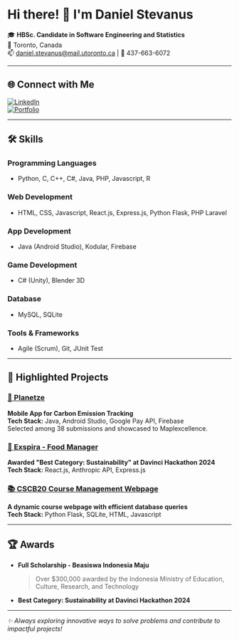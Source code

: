 # Hi there! 👋 I'm Daniel Stevanus

🎓 **HBSc. Candidate in Software Engineering and Statistics**  
📍 Toronto, Canada  
📫 [daniel.stevanus@mail.utoronto.ca](mailto:daniel.stevanus@mail.utoronto.ca) | 📱 437-663-6072  

---

## 🌐 Connect with Me

[![LinkedIn](https://img.shields.io/badge/LinkedIn-Connect-blue?style=for-the-badge&logo=linkedin)](https://linkedin.com/in/danielstevanus)  
[![Portfolio](https://img.shields.io/badge/Portfolio-Visit-green?style=for-the-badge&logo=google-chrome)](https://danielstevanus88.github.io/portfolio/)

---

## 🛠️ Skills

### **Programming Languages**
- Python, C, C++, C#, Java, PHP, Javascript, R

### **Web Development**
- HTML, CSS, Javascript, React.js, Express.js, Python Flask, PHP Laravel

### **App Development**
- Java (Android Studio), Kodular, Firebase

### **Game Development**
- C# (Unity), Blender 3D

### **Database**
- MySQL, SQLite

### **Tools & Frameworks**
- Agile (Scrum), Git, JUnit Test

---

## 🌟 Highlighted Projects
### [🌱 Planetze](https://github.com/danielstevanus88/Planetze)
**Mobile App for Carbon Emission Tracking**  
**Tech Stack:** Java, Android Studio, Google Pay API, Firebase  
Selected among 38 submissions and showcased to Maplexcellence.  

### [🥘 Exspira - Food Manager](https://github.com/danielstevanus88/exspira)
**Awarded "Best Category: Sustainability" at Davinci Hackathon 2024**  
**Tech Stack:** React.js, Anthropic API, Express.js  

### [📚 CSCB20 Course Management Webpage](https://github.com/danielstevanus88/CSCB20)
**A dynamic course webpage with efficient database queries**  
**Tech Stack:** Python Flask, SQLite, HTML, Javascript  

---

## 🏆 Awards
- **Full Scholarship - Beasiswa Indonesia Maju**  
  > Over $300,000 awarded by the Indonesia Ministry of Education, Culture, Research, and Technology  
- **Best Category: Sustainability at Davinci Hackathon 2024**

---

_✨ Always exploring innovative ways to solve problems and contribute to impactful projects!_
